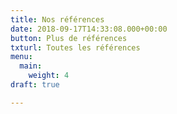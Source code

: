 ```yaml
---
title: Nos références
date: 2018-09-17T14:33:08.000+00:00
button: Plus de références
txturl: Toutes les références
menu:
  main:
    weight: 4
draft: true

---
```

